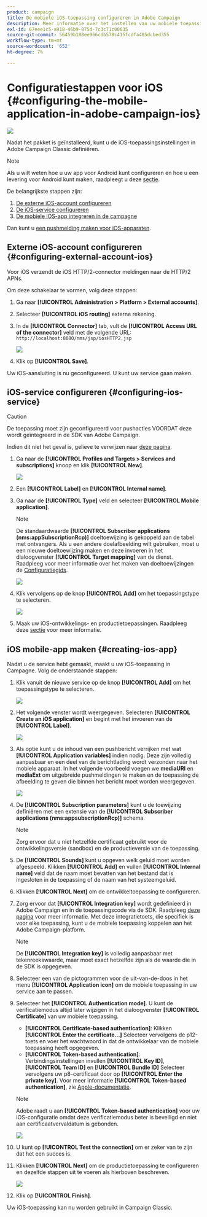 ```yaml
---
product: campaign
title: De mobiele iOS-toepassing configureren in Adobe Campaign
description: Meer informatie over het instellen van uw mobiele toepassing voor iOS
exl-id: 67eee1c5-a918-46b9-875d-7c3c71c00635
source-git-commit: 56459b188ee966cdb578c415fcdfa485dcbed355
workflow-type: tm+mt
source-wordcount: '652'
ht-degree: 7%

---
```


# Configuratiestappen voor iOS {#configuring-the-mobile-application-in-adobe-campaign-ios}

![](../../assets/common.svg)

Nadat het pakket is geïnstalleerd, kunt u de iOS-toepassingsinstellingen in Adobe Campaign Classic definiëren.

>[!NOTE]
>
>Als u wilt weten hoe u uw app voor Android kunt configureren en hoe u een levering voor Android kunt maken, raadpleegt u deze [sectie](configuring-the-mobile-application-android.md).

De belangrijkste stappen zijn:

1. [De externe iOS-account configureren](#configuring-external-account-ios)
1. [De iOS-service configureren](#configuring-ios-service)
1. [De mobiele iOS-app integreren in de campagne](#creating-ios-app)

Dan kunt u [een pushmelding maken voor iOS-apparaten](create-notifications-ios.md).


## Externe iOS-account configureren {#configuring-external-account-ios}

Voor iOS verzendt de iOS HTTP/2-connector meldingen naar de HTTP/2 APNs.

Om deze schakelaar te vormen, volg deze stappen:

1. Ga naar **[!UICONTROL Administration > Platform > External accounts]**.
1. Selecteer **[!UICONTROL iOS routing]** externe rekening.
1. In de **[!UICONTROL Connector]** tab, vult de **[!UICONTROL Access URL of the connector]** veld met de volgende URL: ```http://localhost:8080/nms/jsp/iosHTTP2.jsp```

   ![](assets/nmac_connectors.png)

1. Klik op **[!UICONTROL Save]**.

Uw iOS-aansluiting is nu geconfigureerd. U kunt uw service gaan maken.

## iOS-service configureren {#configuring-ios-service}

>[!CAUTION]
>
>De toepassing moet zijn geconfigureerd voor pushacties VOORDAT deze wordt geïntegreerd in de SDK van Adobe Campaign.
>
>Indien dit niet het geval is, gelieve te verwijzen naar [deze pagina](https://developer.apple.com/documentation/usernotifications).

1. Ga naar de **[!UICONTROL Profiles and Targets > Services and subscriptions]** knoop en klik **[!UICONTROL New]**.

   ![](assets/nmac_service_1.png)

1. Een **[!UICONTROL Label]** en **[!UICONTROL Internal name]**.
1. Ga naar de **[!UICONTROL Type]** veld en selecteer **[!UICONTROL Mobile application]**.

   >[!NOTE]
   >
   >De standaardwaarde **[!UICONTROL Subscriber applications (nms:appSubscriptionRcp)]** doeltoewijzing is gekoppeld aan de tabel met ontvangers. Als u een andere doelafbeelding wilt gebruiken, moet u een nieuwe doeltoewijzing maken en deze invoeren in het dialoogvenster **[!UICONTROL Target mapping]** van de dienst. Raadpleeg voor meer informatie over het maken van doeltoewijzingen de [Configuratiegids](../../configuration/using/about-custom-recipient-table.md).

   ![](assets/nmac_ios.png)

1. Klik vervolgens op de knop **[!UICONTROL Add]** om het toepassingstype te selecteren.

   ![](assets/nmac_service_2.png)

1. Maak uw iOS-ontwikkelings- en productietoepassingen. Raadpleeg deze [sectie](configuring-the-mobile-application.md#creating-ios-app) voor meer informatie.

## iOS mobile-app maken {#creating-ios-app}

Nadat u de service hebt gemaakt, maakt u uw iOS-toepassing in Campagne. Volg de onderstaande stappen:

1. Klik vanuit de nieuwe service op de knop **[!UICONTROL Add]** om het toepassingstype te selecteren.

   ![](assets/nmac_service_2.png)

1. Het volgende venster wordt weergegeven. Selecteren **[!UICONTROL Create an iOS application]** en begint met het invoeren van de **[!UICONTROL Label]**.

   ![](assets/nmac_ios_2.png)

1. Als optie kunt u de inhoud van een pushbericht verrijken met wat **[!UICONTROL Application variables]** indien nodig. Deze zijn volledig aanpasbaar en een deel van de berichtlading wordt verzonden naar het mobiele apparaat.
In het volgende voorbeeld voegen we **mediaURl** en **mediaExt** om uitgebreide pushmeldingen te maken en de toepassing de afbeelding te geven die binnen het bericht moet worden weergegeven.

   ![](assets/nmac_ios_3.png)

1. De **[!UICONTROL Subscription parameters]** kunt u de toewijzing definiëren met een extensie van de **[!UICONTROL Subscriber applications (nms:appsubscriptionRcp)]** schema.

   >[!NOTE]
   >
   >Zorg ervoor dat u niet hetzelfde certificaat gebruikt voor de ontwikkelingsversie (sandbox) en de productieversie van de toepassing.

1. De **[!UICONTROL Sounds]** kunt u opgeven welk geluid moet worden afgespeeld. Klikken **[!UICONTROL Add]** en vullen **[!UICONTROL Internal name]** veld dat de naam moet bevatten van het bestand dat is ingesloten in de toepassing of de naam van het systeemgeluid.

1. Klikken **[!UICONTROL Next]** om de ontwikkeltoepassing te configureren.

1. Zorg ervoor dat **[!UICONTROL Integration key]** wordt gedefinieerd in Adobe Campaign en in de toepassingscode via de SDK. Raadpleeg [deze pagina](integrating-campaign-sdk-into-the-mobile-application.md) voor meer informatie. Met deze integratietoets, die specifiek is voor elke toepassing, kunt u de mobiele toepassing koppelen aan het Adobe Campaign-platform.

   >[!NOTE]
   >
   > De **[!UICONTROL Integration key]** is volledig aanpasbaar met tekenreekswaarde, maar moet exact hetzelfde zijn als de waarde die in de SDK is opgegeven.

1. Selecteer een van de pictogrammen voor de uit-van-de-doos in het menu **[!UICONTROL Application icon]** om de mobiele toepassing in uw service aan te passen.

1. Selecteer het **[!UICONTROL Authentication mode]**. U kunt de verificatiemodus altijd later wijzigen in het dialoogvenster **[!UICONTROL Certificate]** van uw mobiele toepassing.
   * **[!UICONTROL Certificate-based authentication]**: Klikken **[!UICONTROL Enter the certificate...]**  Selecteer vervolgens de p12-toets en voer het wachtwoord in dat de ontwikkelaar van de mobiele toepassing heeft opgegeven.
   * **[!UICONTROL Token-based authentication]**: Verbindingsinstellingen invullen **[!UICONTROL Key ID]**, **[!UICONTROL Team ID]** en **[!UICONTROL Bundle ID]** Selecteer vervolgens uw p8-certificaat door op **[!UICONTROL Enter the private key]**. Voor meer informatie **[!UICONTROL Token-based authentication]**, zie [Apple-documentatie](https://developer.apple.com/documentation/usernotifications/setting_up_a_remote_notification_server/establishing_a_token-based_connection_to_apns).

   >[!NOTE]
   >
   > Adobe raadt u aan **[!UICONTROL Token-based authentication]** voor uw iOS-configuratie omdat deze verificatiemodus beter is beveiligd en niet aan certificaatvervaldatum is gebonden.

   ![](assets/nmac_ios_4.png)

1. U kunt op **[!UICONTROL Test the connection]** om er zeker van te zijn dat het een succes is.

1. Klikken **[!UICONTROL Next]** om de productietoepassing te configureren en dezelfde stappen uit te voeren als hierboven beschreven.

   ![](assets/nmac_ios_5.png)

1. Klik op **[!UICONTROL Finish]**.

Uw iOS-toepassing kan nu worden gebruikt in Campaign Classic.
